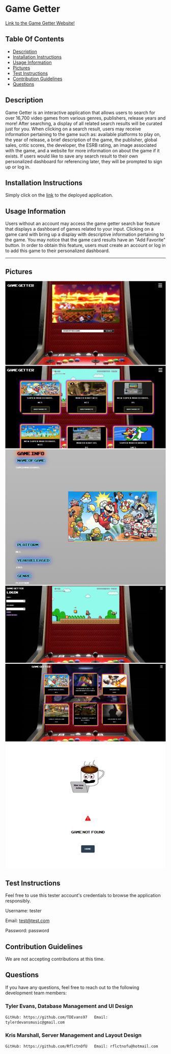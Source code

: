 # Game Getter
  [Link to the Game Getter Website!](https://game-getter-project-2.herokuapp.com/)
  ## Table Of Contents
  + [Description](#description)
  + [Installation Instructions](#installation-instructions)
  + [Usage Information](#usage-information)
  + [Pictures](#pictures)
  + [Test Instructions](#test-instructions)
  + [Contribution Guidelines](#contribution-guidelines)
  + [Questions](#questions)
  ## Description
  Game Getter is an interactive application that allows users to search for over 16,700 video games from various genres, publishers, release years and more! After searching, a display of all related search results will be curated just for you. When clicking on a search result, users may receive information pertaining to the game such as: available platforms to play on, the year of release, a brief description of the game, the publisher, global sales, critic scores, the developer, the ESRB rating, an image associated with the game, and a website for more information on about the game if it exists. If users would like to save any search result to their own personalized dashboard for referencing later, they will be prompted to sign up or log in.

  ## Installation Instructions
  Simply click on the [link](https://game-getter-project-2.herokuapp.com/) to the deployed application.
  
  ## Usage Information
  Users without an account may access the game getter search bar feature that displays a dashboard of games related to your input. Clicking on a game card with bring up a display with descriptive information pertaining to the game. You may notice that the game card results have an "Add Favorite" button. In order to obtain this feature, users must create an account or log in to add this game to their personalized dashboard. 

  ---

  ## Pictures
  ![HomePage Screenshot](./public/assets/images/homepage-screenshot.png)
  ![Search Result Screenshot](./public/assets/images/search-result-screenshot.png)
  ![Game Description Screenshot](./public/assets/images/game-description-screenshot.png)
  ![Login Screenshot](./public/assets/images/login-screenshot.png)
  ![My Dashboard Screenshot](./public/assets/images/my-dashboard-screenshot.png)
  ![Game Not Found Screenshot](./public/assets/images/game-not-found-screenshot.png)
  ## Test Instructions
  Feel free to use this tester account's credentials to browse the application responsibly. 

  Username: tester

  Email: test@test.com

  Password: password
  ## Contribution Guidelines
  We are not accepting contributions at this time. 
  
  ## Questions
  If you have any questions, feel free to reach out to the following development team members:

  ### Tyler Evans, Database Management and UI Design
    GitHub: https://github.com/TDEvans97   Email: tylerdevansmusic@gmail.com
  
  ### Kris Marshall, Server Management and Layout Design
    GitHub: https://github.com/RflctnOfU   Email: rflctnofu@hotmail.com
